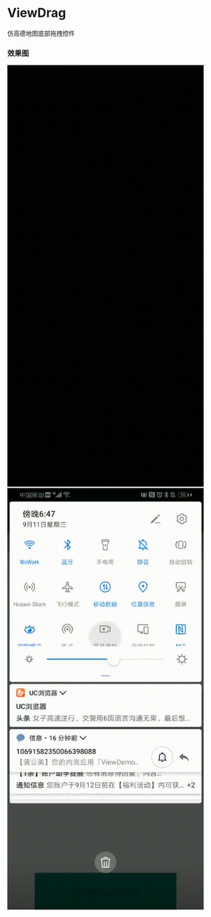 # ViewDrag
仿高德地图底部拖拽控件

### 效果图
![图1](https://raw.githubusercontent.com/shenliangshanghai/ViewDrag/master/gif/1.gif)
![图2](https://raw.githubusercontent.com/shenliangshanghai/ViewDrag/master/gif/2.gif)
